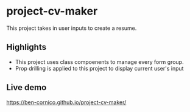 # project-cv-maker
This project takes in user inputs to create a resume.

## Highlights
* This project uses class compoenents to manage every form group.
* Prop drilling is applied to this project to display current user's input

## Live demo
https://ben-cornico.github.io/project-cv-maker/
